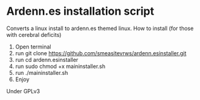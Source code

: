 # Ardenn.es installation script
Converts a linux install to ardenn.es themed linux.
How to install (for those with cerebral deficits)
1. Open terminal
2. run git clone https://github.com/smeasitevrws/ardenn.esinstaller.git
3. run cd ardenn.esinstaller
4. run sudo chmod +x maininstaller.sh
5. run ./maininstaller.sh
6. Enjoy

Under GPLv3 
